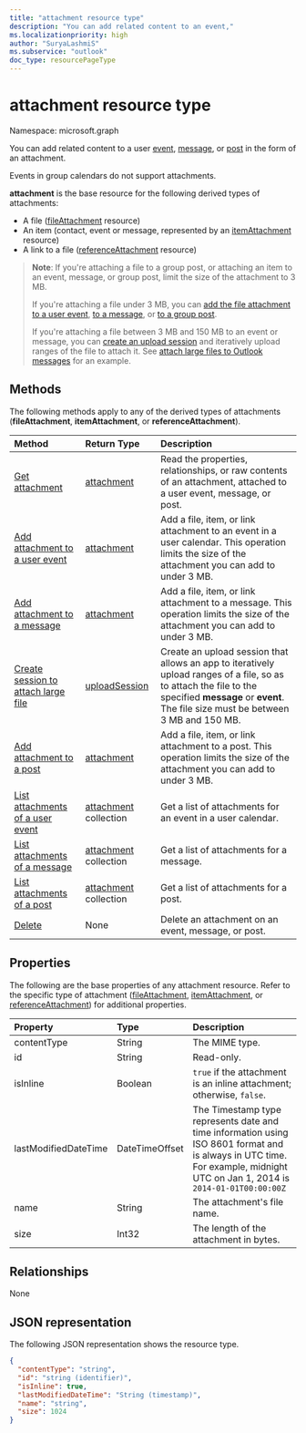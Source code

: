```yaml
---
title: "attachment resource type"
description: "You can add related content to an event,"
ms.localizationpriority: high
author: "SuryaLashmiS"
ms.subservice: "outlook"
doc_type: resourcePageType
---
```


# attachment resource type

Namespace: microsoft.graph

You can add related content to a user [event](../resources/event.md),
[message](../resources/message.md), or [post](../resources/post.md) in the form of an attachment.

Events in group calendars do not support attachments.

**attachment** is the base resource for the following derived types of attachments:

* A file ([fileAttachment](../resources/fileattachment.md) resource)
* An item (contact, event or message, represented by an [itemAttachment](../resources/itemattachment.md) resource)
* A link to a file ([referenceAttachment](../resources/referenceattachment.md) resource)

>**Note**: If you're attaching a file to a group post, or attaching an item to an event, message, or group post, limit the size of the attachment to 3 MB.
>
> If you're attaching a file under 3 MB, you can [add the file attachment to a user event](../api/event-post-attachments.md), [to a message](../api/message-post-attachments.md), or [to a group post](../api/post-post-attachments.md).
>
> If you're attaching a file between 3 MB and 150 MB to an event or message, you can [create an upload session](../api/attachment-createuploadsession.md) and iteratively upload ranges of the file to attach it. See [attach large files to Outlook messages](/graph/outlook-large-attachments) for an example.

## Methods

The following methods apply to any of the derived types of attachments (**fileAttachment**,
**itemAttachment**, or **referenceAttachment**).

| Method       | Return Type  |Description|
|:---------------|:--------|:----------|
|[Get attachment](../api/attachment-get.md) | [attachment](attachment.md) |Read the properties, relationships, or raw contents of an attachment, attached to a user event, message, or post.|
|[Add attachment to a user event](../api/event-post-attachments.md) | [attachment](attachment.md) |Add a file, item, or link attachment to an event in a user calendar. This operation limits the size of the attachment you can add to under 3 MB.|
|[Add attachment to a message](../api/message-post-attachments.md) | [attachment](attachment.md) |Add a file, item, or link attachment to a message. This operation limits the size of the attachment you can add to under 3 MB.|
|[Create session to attach large file](../api/attachment-createuploadsession.md)| [uploadSession](uploadsession.md) | Create an upload session that allows an app to iteratively upload ranges of a file, so as to attach the file to the specified **message** or **event**. The file size must be between 3 MB and 150 MB.|
|[Add attachment to a post](../api/post-post-attachments.md) | [attachment](attachment.md) |Add a file, item, or link attachment to a post. This operation limits the size of the attachment you can add to under 3 MB.|
|[List attachments of a user event](../api/event-list-attachments.md) | [attachment](attachment.md) collection | Get a list of attachments for an event in a user calendar. |
|[List attachments of a message](../api/message-list-attachments.md) | [attachment](attachment.md) collection | Get a list of attachments for a message. |
|[List attachments of a post](../api/post-list-attachments.md) | [attachment](attachment.md) collection | Get a list of attachments for a post. |
|[Delete](../api/attachment-delete.md) | None |Delete an attachment on an event, message, or post. |

## Properties

The following are the base properties of any attachment resource. Refer to the specific type of attachment ([fileAttachment](../resources/fileattachment.md),
[itemAttachment](../resources/itemattachment.md), or [referenceAttachment](../resources/referenceattachment.md)) for additional properties.

| Property	   | Type	|Description|
|:---------------|:--------|:----------|
|contentType|String|The MIME type.|
|id|String| Read-only.|
|isInline|Boolean|`true` if the attachment is an inline attachment; otherwise, `false`.|
|lastModifiedDateTime|DateTimeOffset|The Timestamp type represents date and time information using ISO 8601 format and is always in UTC time. For example, midnight UTC on Jan 1, 2014 is `2014-01-01T00:00:00Z`|
|name|String|The attachment's file name.|
|size|Int32|The length of the attachment in bytes.|

## Relationships
None

## JSON representation

The following JSON representation shows the resource type.

<!-- {
  "blockType": "resource",
  "baseType": "microsoft.graph.entity",
  "abstract": true,
  "optionalProperties": [

  ],
  "keyProperty": "id",
  "@odata.type": "microsoft.graph.attachment"
}-->

```json
{
  "contentType": "string",
  "id": "string (identifier)",
  "isInline": true,
  "lastModifiedDateTime": "String (timestamp)",
  "name": "string",
  "size": 1024
}
```


<!-- uuid: 8fcb5dbc-d5aa-4681-8e31-b001d5168d79
2015-10-25 14:57:30 UTC -->
<!-- {
  "type": "#page.annotation",
  "description": "attachment resource",
  "keywords": "",
  "section": "documentation",
  "tocPath": ""
}-->


